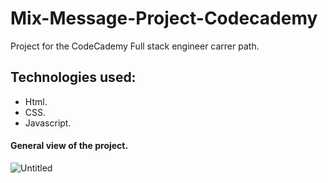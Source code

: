 # Mix-Message-Project-Codecademy
Project for the CodeCademy Full stack engineer carrer path.

## Technologies used:
+ Html. 
+ CSS.
+ Javascript. 

#### General view of the project. 
![Untitled](https://user-images.githubusercontent.com/95724545/165147980-956cd6d1-b124-48b0-946e-a007dad681c0.png)
